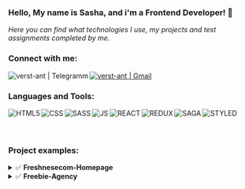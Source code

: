 ### Hello, My name is Sasha, and i'm a Frontend Developer! 👋
*Here you can find what technologies I use, my projects and test assignments completed by me.*
### Connect with me:


[<img align="left" alt="verst-ant | Telegramm" src="https://raw.githubusercontent.com/verst-ant/verst-ant/master/icons/tele.png" />][telegram]
[<img alt="verst-ant | Gmail" src="https://raw.githubusercontent.com/verst-ant/verst-ant/master/icons/gmail.png" />][mail]
### Languages and Tools:

<div>
<img align="left" alt="HTML5"   src="https://raw.githubusercontent.com/verst-ant/verst-ant/master/icons/html5.png" />
<img align="left" alt="CSS" src="https://raw.githubusercontent.com/verst-ant/verst-ant/master/icons/css.png" />
<img align="left" alt="SASS"   src="https://raw.githubusercontent.com/verst-ant/verst-ant/master/icons/sass.png" />
<img align="left" alt="JS"   src="https://raw.githubusercontent.com/verst-ant/verst-ant/master/icons/js.png" />
<img align="left" alt="REACT"   src="https://raw.githubusercontent.com/verst-ant/verst-ant/master/icons/react.png" />
<img align="left" alt="REDUX"   src="https://raw.githubusercontent.com/verst-ant/verst-ant/master/icons/redux.png" />
<img align="left" alt="SAGA"   src="https://raw.githubusercontent.com/verst-ant/verst-ant/master/icons/saga.png" />
<img align="left" alt="STYLED"   src="https://raw.githubusercontent.com/verst-ant/verst-ant/master/icons/styled.png" />
</div>
  <br/>
  <br/>
    <br/>

### Project examples:

<details>
  <summary>✅ <b>Freshnesecom-Homepage</b> </summary>
  <br/>
  <a href="https://github.com/verst-ant/Freshnesecom-Homepage">📘<b>  Repository Link </b></a>
  <br/>
  <a href="https://verst-ant.github.io/Freshnesecom-Homepage/">📙 <b> Github pages </b></a>
  <br/>
  <a href="https://www.figma.com/file/1PGSbfvK9aqGqMlN1utBRD/Figma---eCommerce-template?node-id=2%3A1713">📃 <b>Figma design layout </b></a>
  <br/>
  <br/>
  Working moments:
    <br/>
    Modal busket
    <br/>
    Slider (Swiper)
    <br/>
    Product card
    <br/>
    JS: menu, busket, select, btns, tags
  <br/>

</details>
<details>
  <summary>✅ <b>Freebie-Agency </b> </summary>
  <br/>
  <a href="https://github.com/verst-ant/Agency">📘<b>  Repository Link </b></a>
  <br/>
  <a href="https://verst-ant.github.io/Agency/">📙 <b> Github pages </b></a>
  <br/>
  <a href="https://www.figma.com/file/fn7TA4MCrTj7Ad2dAPja7Q/Freebie-Agency?node-id=0%3A1">📃 <b>Figma design layout </b></a>
  <br/>
  <br/>
  Working moments:
    <br/>
    3 sliders (Swiper)
    <br/>
    Adaptive Grid (5/11)
    <br/>
    Image gallery with filter
  <br/>

</details>
  <br/>
  <br/>

[telegram]: https://t.me/verstantJob
[mail]: mailto:verstantJob@gmail.com
